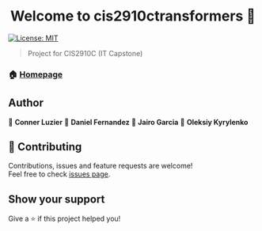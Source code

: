 <h1 align="center">Welcome to cis2910ctransformers 👋</h1>
<p>
  <a href="#" target="_blank">
    <img alt="License: MIT" src="https://img.shields.io/badge/License-MIT-yellow.svg" />
  </a>
</p>

> Project for CIS2910C (IT Capstone)

### 🏠 [Homepage](https://cis2910ctransformers.github.io/cis2910ctransformers/index.html)

## Author

👤 **Conner Luzier**
👤 **Daniel Fernandez**
👤 **Jairo Garcia**
👤 **Oleksiy Kyrylenko**

## 🤝 Contributing

Contributions, issues and feature requests are welcome!<br />Feel free to check [issues page](https://github.com/cis2910ctransformers/cis2910ctransformers/issues). 

## Show your support

Give a ⭐️ if this project helped you!
